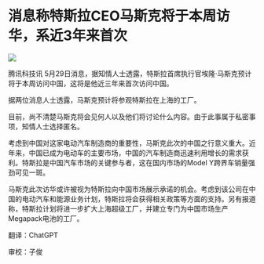 # 消息称特斯拉CEO马斯克将于本周访华，系近3年来首次

![](https://inews.gtimg.com/news_bt/OCCA12u7YhwewSgf1ZfCYSzGknhM7b-Ww0_UoayoyHK9MAA/1000)

腾讯科技讯 5月29日消息，据知情人士透露，特斯拉首席执行官埃隆·马斯克预计将于本周访问中国，这将是他近三年来首次访问中国。

据两位消息人士透露，马斯克预计将参观特斯拉在上海的工厂。

目前，尚不清楚马斯克将会见何人以及他们将讨论什么内容。由于此事属于私密事项，知情人士选择匿名。

考虑到中国对这家电动汽车制造商的重要性，马斯克此次的中国之行意义重大。近年来，中国已成为电动车的主要市场，中国的汽车制造商迅速利用增长的需求获利。特斯拉是中国汽车市场的关键参与者，这在国内市场的Model
Y跨界车销量强劲可见一斑。

马斯克此次访华或许被视为特斯拉向中国市场展示承诺的机会。考虑到该公司在中国的电动汽车和能源业务计划，特斯拉将会获得相关政策等方面的支持。另有报道称，特斯拉计划将进一步扩大上海超级工厂，并建立专门为中国市场生产Megapack电池的工厂。

翻译：ChatGPT

审校：子俊

